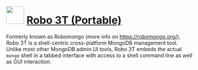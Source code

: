 # <img src="https://cdn.jsdelivr.net/gh/brunoyb/chocolatey-packages@9c3673e5ec56deb899fbd3a7599800a797e0a7ee/robo3t.portable/icon.png" width="48" height="48" /> [Robo 3T (Portable)](https://chocolatey.org/packages/robo3t.portable)


Formerly known as Robomongo (more info on https://robomongo.org/), Robo 3T is a shell-centric cross-platform MongoDB management tool. Unlike most other MongoDB admin UI tools, Robo 3T embeds the actual `mongo` shell in a tabbed interface with access to a shell command line as well as GUI interaction.
